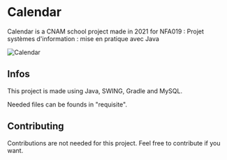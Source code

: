 # Calendar
Calendar is a CNAM school project made in 2021 for NFA019 : Projet systèmes d'information : mise en pratique avec Java

![Calendar](https://i.imgur.com/WMfXCr6.png)

## Infos

This project is made using Java, SWING, Gradle and  MySQL.

Needed files can be founds in "requisite".

## Contributing

Contributions are not needed for this project. Feel free to contribute if you want.
